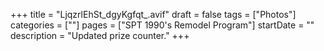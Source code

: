 +++
title = "LjqzrlEhSt_dgyKgfqt_.avif"
draft = false
tags = ["Photos"]
categories = [""]
pages = ["SPT 1990's Remodel Program"]
startDate = ""
description = "Updated prize counter."
+++
